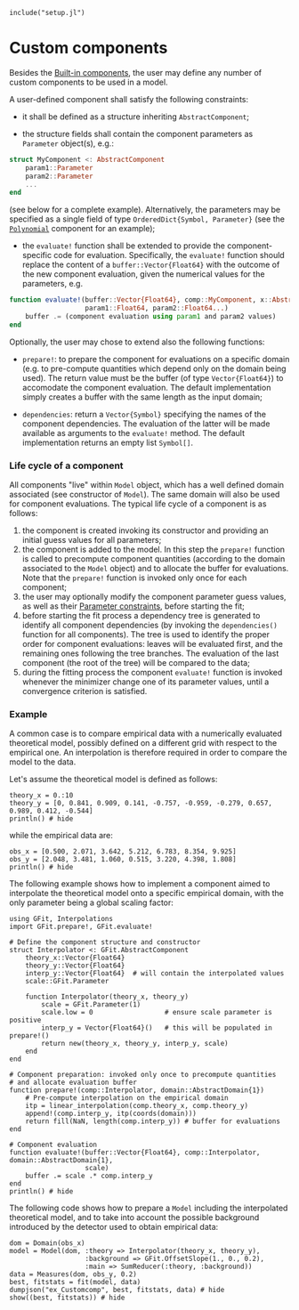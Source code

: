 ```@setup abc
include("setup.jl")
```

# Custom components

Besides the [Built-in components](@ref), the user may define any number of custom components to be used in a model.

A user-defined component shall satisfy the following constraints:
- it shall be defined as a structure inheriting `AbstractComponent`;

- the structure fields shall contain the component parameters as `Parameter` object(s), e.g.:
```julia
struct MyComponent <: AbstractComponent
	param1::Parameter
	param2::Parameter
	...
end
```
(see below for a complete example).
Alternatively, the parameters may be specified as a single field of type `OrderedDict{Symbol, Parameter}` (see the [`Polynomial`](https://github.com/gcalderone/GFit.jl/blob/master/src/components/Polynomial.jl) component for an example);

- the `evaluate!` function shall be extended to provide the component-specific code for evaluation.
Specifically, the `evaluate!` function should replace the content of a `buffer::Vector{Float64}` with the outcome of the new component evaluation, given the numerical values for the parameters, e.g.
```julia
function evaluate!(buffer::Vector{Float64}, comp::MyComponent, x::AbstractDomain,
                   param1::Float64, param2::Float64...)
	buffer .= (component evaluation using param1 and param2 values)
end
```


Optionally, the user may chose to extend also the following functions:
- `prepare!`: to prepare the component for evaluations on a specific domain (e.g. to pre-compute quantities which depend only on the domain being used). The return value must be the buffer (of type `Vector{Float64}`) to accomodate the component evaluation.  The default implementation simply creates a buffer with the same length as the input domain;

- `dependencies`: return a `Vector{Symbol}` specifying the names of the component dependencies.  The evaluation of the latter will be made available as arguments to the `evaluate!` method. The default implementation returns an empty list `Symbol[]`.


### Life cycle of a component

All components "live" within `Model` object, which has a well defined domain associated (see constructor of `Model`).  The same domain will also be used for component evaluations.  The typical life cycle of a component is as follows:
1. the component is created invoking its constructor and providing an initial guess values for all parameters;
1. the component is added to the model. In this step the `prepare!` function is called to precompute component quantities (according to the domain associated to the `Model` object) and to allocate the buffer for evaluations.  Note that the `prepare!` function is invoked only once for each component;
1. the user may optionally modify the component parameter guess values, as well as their [Parameter constraints](@ref), before starting the fit;
1. before starting the fit process a dependency tree is generated to identify all component dependencies (by invoking the `dependencies()` function for all components). The tree is used to identify the proper order for component evaluations: leaves will be evaluated first, and the remaining ones following the tree branches.  The evaluation of the last component (the root of the tree) will be compared to the data;
1. during the fitting process the component `evaluate!` function is invoked whenever the minimizer change one of its parameter values, until a convergence criterion is satisfied.


### Example

A common case is to compare empirical data with a numerically evaluated theoretical model, possibly defined on a different grid with respect to the empirical one.  An interpolation is therefore required in order to compare the model to the data.

Let's assume the theoretical model is defined as follows:
```@example abc
theory_x = 0.:10
theory_y = [0, 0.841, 0.909, 0.141, -0.757, -0.959, -0.279, 0.657, 0.989, 0.412, -0.544]
println() # hide
```
while the empirical data are:
```@example abc
obs_x = [0.500, 2.071, 3.642, 5.212, 6.783, 8.354, 9.925]
obs_y = [2.048, 3.481, 1.060, 0.515, 3.220, 4.398, 1.808]
println() # hide
```

The following example shows how to implement a component aimed to interpolate the theoretical model onto a specific empirical domain, with the only parameter being a global scaling factor:
```@example abc
using GFit, Interpolations
import GFit.prepare!, GFit.evaluate!

# Define the component structure and constructor
struct Interpolator <: GFit.AbstractComponent
	theory_x::Vector{Float64}
	theory_y::Vector{Float64}
	interp_y::Vector{Float64}  # will contain the interpolated values
	scale::GFit.Parameter

	function Interpolator(theory_x, theory_y)
		scale = GFit.Parameter(1)
		scale.low = 0                  # ensure scale parameter is positive
		interp_y = Vector{Float64}()   # this will be populated in prepare!()
		return new(theory_x, theory_y, interp_y, scale)
	end
end

# Component preparation: invoked only once to precompute quantities
# and allocate evaluation buffer
function prepare!(comp::Interpolator, domain::AbstractDomain{1})
	# Pre-compute interpolation on the empirical domain
	itp = linear_interpolation(comp.theory_x, comp.theory_y)
	append!(comp.interp_y, itp(coords(domain)))
	return fill(NaN, length(comp.interp_y)) # buffer for evaluations
end

# Component evaluation
function evaluate!(buffer::Vector{Float64}, comp::Interpolator, domain::AbstractDomain{1},
                   scale)
	buffer .= scale .* comp.interp_y
end
println() # hide
```

The following code shows how to prepare a `Model` including the interpolated theoretical model, and to take into account the possible background introduced by the detector used to obtain empirical data:
```@example abc
dom = Domain(obs_x)
model = Model(dom, :theory => Interpolator(theory_x, theory_y),
                   :background => GFit.OffsetSlope(1., 0., 0.2),
                   :main => SumReducer(:theory, :background))
data = Measures(dom, obs_y, 0.2)
best, fitstats = fit(model, data)
dumpjson("ex_Customcomp", best, fitstats, data) # hide
show((best, fitstats)) # hide
```
